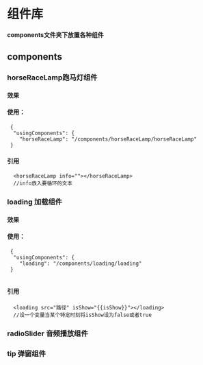 # 组件库
#### components文件夹下放置各种组件
## components
### horseRaceLamp跑马灯组件
#### 效果
#### 使用：
```
 {
  "usingComponents": {
    "horseRaceLamp": "/components/horseRaceLamp/horseRaceLamp"
 }
```
#### 引用
```
  <horseRaceLamp info=""></horseRaceLamp>
  //info放入要循环的文本
```

### loading 加载组件
#### 效果
#### 使用：
```
 {
  "usingComponents": {
    "loading": "/components/loading/loading"
 }
 
```
#### 引用
```
  <loading src="路径" isShow="{{isShow}}"></loading>
  //设一个变量当某个特定时刻将isShow设为false或者true
```


### radioSlider 音频播放组件
### tip 弹窗组件
